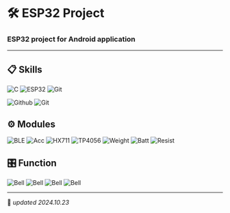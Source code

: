 # 🛠️ ESP32 Project
### ESP32 project for Android application

------

## 📋 Skills
![C](https://img.shields.io/badge/C_Language-%23A8B9CC.svg?style=for-the-badge&logo=c&logoColor=white)
![ESP32](https://img.shields.io/badge/ESP32-%23E7352C.svg?style=for-the-badge&logo=espressif&logoColor=white)
![Git](https://img.shields.io/badge/BLE-%230082FC.svg?style=for-the-badge&logo=bluetooth&logoColor=white)

![Github](https://img.shields.io/badge/GitHub-%23181717.svg?style=for-the-badge&logo=github&logoColor=white)
![Git](https://img.shields.io/badge/Git-%23F05032.svg?style=for-the-badge&logo=git&logoColor=white)

## ⚙️ Modules
![BLE](https://img.shields.io/badge/Bluetooth_BLE-%230082FC.svg?style=for-the-badge&logo=bluetooth&logoColor=white)
![Acc](https://img.shields.io/badge/AMー3AXIS-%23FF79FE.svg?style=for-the-badge&logo=&logoColor=white)
![HX711](https://img.shields.io/badge/HX_711-%23732BFC.svg?style=for-the-badge&logo=&logoColor=white)
![TP4056](https://img.shields.io/badge/TP_4056-%23FF6200.svg?style=for-the-badge&logo=&logoColor=white)
![Weight](https://img.shields.io/badge/Weight_Sensor-%23FFF300.svg?style=for-the-badge&logo=&logoColor=white)
![Batt](https://img.shields.io/badge/3.7V_Battery-%230066FF.svg?style=for-the-badge&logo=&logoColor=white)
![Resist](https://img.shields.io/badge/Resistance_(1KΩ)-%234F00FF.svg?style=for-the-badge&logo=&logoColor=white)

## 🎛️ Function
![Bell](https://img.shields.io/badge/Ring_bell-%2309F205.svg?style=for-the-badge&logo=&logoColor=white)
![Bell](https://img.shields.io/badge/Measure_Weight-%230025F5.svg?style=for-the-badge&logo=&logoColor=white)
![Bell](https://img.shields.io/badge/Overcharge_Prevention-%23F5351D.svg?style=for-the-badge&logo=&logoColor=white)
![Bell](https://img.shields.io/badge/Control_With_App-%23BE05F2.svg?style=for-the-badge&logo=&logoColor=white)

------

📌 *updated 2024.10.23*
